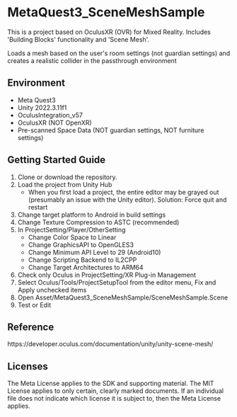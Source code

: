 # MetaQuest3_SceneMeshSample

This is a project based on OculusXR (OVR) for Mixed Reality. Includes 'Building Blocks' functionality and 'Scene Mesh'.

Loads a mesh based on the user's room settings (not guardian settings) and creates a realistic collider in the passthrough environment


<h2>Environment</h2> 

- Meta Quest3
- Unity 2022.3.11f1 <br>
- OculusIntegration_v57
- OculusXR (NOT OpenXR)
- Pre-scanned Space Data (NOT guardian settings, NOT furniture settings)

<h2>Getting Started Guide</h2> 

1) Clone or download the repository.
2) Load the project from Unity Hub
     - When you first load a project, the entire editor may be grayed out (presumably an issue with the Unity editor).
Solution: Force quit and restart
3) Change target platform to Android in build settings
4) Change Texture Compression to ASTC (recommended)
5) In ProjectSetting/Player/OtherSetting
    - Change Color Space to Linear
    - Change GraphicsAPI to OpenGLES3
    - Change Minimum API Level to 29 (Android10)
    - Change Scripting Backend to IL2CPP
    - Change Target Architectures to ARM64
6) Check only Oculus in ProjectSetting/XR Plug-in Management
7) Select Oculus/Tools/ProjectSetupTool from the editor menu, Fix and Apply unchecked items
8) Open Asset/MetaQuest3_SceneMeshSample/SceneMeshSample.Scene
9) Test or Edit


<h2>Reference</h2> 
https://developer.oculus.com/documentation/unity/unity-scene-mesh/


<h2>Licenses</h2> 

The Meta License applies to the SDK and supporting material. The MIT License applies to only certain, clearly marked documents. If an individual file does not indicate which license it is subject to, then the Meta License applies.
